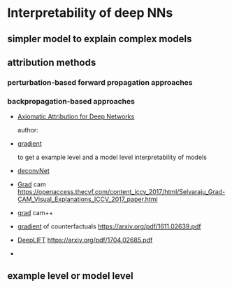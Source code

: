 # Interpretability of deep NNs

## simpler model to explain complex models

## attribution methods

### perturbation-based forward propagation approaches

### backpropagation-based approaches

- [Axiomatic Attribution for Deep Networks](https://arxiv.org/pdf/1703.01365.pdf) 

  author:

- <u>[gradient](https://arxiv.org/pdf/1312.6034.pdf)</u>

  to get a example level and a model level interpretability of models

- <u>[deconvNet](https://link.springer.com/chapter/10.1007/978-3-319-10590-1_53)</u>

- <u>Grad</u> cam https://openaccess.thecvf.com/content_iccv_2017/html/Selvaraju_Grad-CAM_Visual_Explanations_ICCV_2017_paper.html
- <u>grad</u> cam++
- <u>gradient</u> of counterfactuals https://arxiv.org/pdf/1611.02639.pdf
- <u>DeepLIFT</u> https://arxiv.org/pdf/1704.02685.pdf
- 

## example level or model level 





